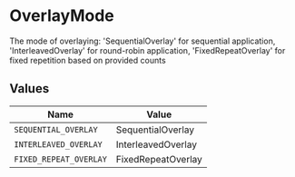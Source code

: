 # OverlayMode

The mode of overlaying: 'SequentialOverlay' for sequential application, 'InterleavedOverlay' for round-robin application, 'FixedRepeatOverlay' for fixed repetition based on provided counts


## Values

| Name                   | Value                  |
| ---------------------- | ---------------------- |
| `SEQUENTIAL_OVERLAY`   | SequentialOverlay      |
| `INTERLEAVED_OVERLAY`  | InterleavedOverlay     |
| `FIXED_REPEAT_OVERLAY` | FixedRepeatOverlay     |